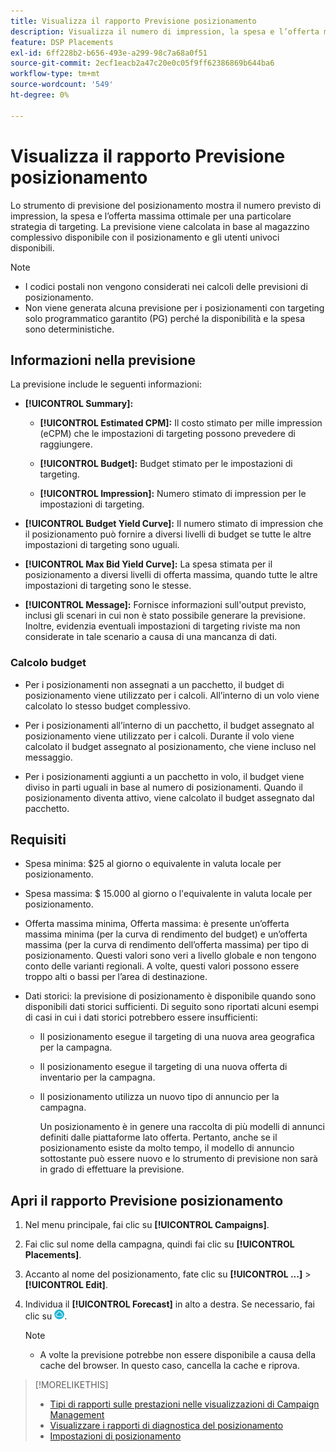 ```yaml
---
title: Visualizza il rapporto Previsione posizionamento
description: Visualizza il numero di impression, la spesa e l’offerta massima ottimale previste per una particolare strategia di targeting per un posizionamento.
feature: DSP Placements
exl-id: 6ff228b2-b656-493e-a299-98c7a68a0f51
source-git-commit: 2ecf1eacb2a47c20e0c05f9ff62386869b644ba6
workflow-type: tm+mt
source-wordcount: '549'
ht-degree: 0%

---
```


# Visualizza il rapporto Previsione posizionamento

<!-- Does this really belong in the Campaign Management > Reports section or in the Placements section? -->

Lo strumento di previsione del posizionamento mostra il numero previsto di impression, la spesa e l’offerta massima ottimale per una particolare strategia di targeting. La previsione viene calcolata in base al magazzino complessivo disponibile con il posizionamento e gli utenti univoci disponibili.

>[!NOTE]
>
>* I codici postali non vengono considerati nei calcoli delle previsioni di posizionamento.
>* Non viene generata alcuna previsione per i posizionamenti con targeting solo programmatico garantito (PG) perché la disponibilità e la spesa sono deterministiche.

## Informazioni nella previsione

La previsione include le seguenti informazioni:

* **[!UICONTROL Summary]:**

   * **[!UICONTROL Estimated CPM]:** Il costo stimato per mille impression (eCPM) che le impostazioni di targeting possono prevedere di raggiungere.

   * **[!UICONTROL Budget]:** Budget stimato per le impostazioni di targeting.

   * **[!UICONTROL Impression]:** Numero stimato di impression per le impostazioni di targeting.

* **[!UICONTROL Budget Yield Curve]:** Il numero stimato di impression che il posizionamento può fornire a diversi livelli di budget se tutte le altre impostazioni di targeting sono uguali.

* **[!UICONTROL Max Bid Yield Curve]:** La spesa stimata per il posizionamento a diversi livelli di offerta massima, quando tutte le altre impostazioni di targeting sono le stesse.

* **[!UICONTROL Message]:** Fornisce informazioni sull&#39;output previsto, inclusi gli scenari in cui non è stato possibile generare la previsione. Inoltre, evidenzia eventuali impostazioni di targeting riviste ma non considerate in tale scenario a causa di una mancanza di dati.

### Calcolo budget

* Per i posizionamenti non assegnati a un pacchetto, il budget di posizionamento viene utilizzato per i calcoli. All’interno di un volo viene calcolato lo stesso budget complessivo.

* Per i posizionamenti all’interno di un pacchetto, il budget assegnato al posizionamento viene utilizzato per i calcoli. Durante il volo viene calcolato il budget assegnato al posizionamento, che viene incluso nel messaggio.

* Per i posizionamenti aggiunti a un pacchetto in volo, il budget viene diviso in parti uguali in base al numero di posizionamenti. Quando il posizionamento diventa attivo, viene calcolato il budget assegnato dal pacchetto.

## Requisiti

* Spesa minima: $25 al giorno o equivalente in valuta locale per posizionamento.

* Spesa massima: $ 15.000 al giorno o l&#39;equivalente in valuta locale per posizionamento.

* Offerta massima minima, Offerta massima: è presente un’offerta massima minima (per la curva di rendimento del budget) e un’offerta massima (per la curva di rendimento dell’offerta massima) per tipo di posizionamento. Questi valori sono veri a livello globale e non tengono conto delle varianti regionali. A volte, questi valori possono essere troppo alti o bassi per l’area di destinazione.

* Dati storici: la previsione di posizionamento è disponibile quando sono disponibili dati storici sufficienti. Di seguito sono riportati alcuni esempi di casi in cui i dati storici potrebbero essere insufficienti:

   * Il posizionamento esegue il targeting di una nuova area geografica per la campagna.

   * Il posizionamento esegue il targeting di una nuova offerta di inventario per la campagna.

   * Il posizionamento utilizza un nuovo tipo di annuncio per la campagna.

     Un posizionamento è in genere una raccolta di più modelli di annunci definiti dalle piattaforme lato offerta. Pertanto, anche se il posizionamento esiste da molto tempo, il modello di annuncio sottostante può essere nuovo e lo strumento di previsione non sarà in grado di effettuare la previsione.

## Apri il rapporto Previsione posizionamento

1. Nel menu principale, fai clic su **[!UICONTROL Campaigns]**.

1. Fai clic sul nome della campagna, quindi fai clic su **[!UICONTROL Placements]**.

1. Accanto al nome del posizionamento, fate clic su  **[!UICONTROL ...]** > **[!UICONTROL Edit]**.

1. Individua il **[!UICONTROL Forecast]** in alto a destra. Se necessario, fai clic su ![Previsione](/help/dsp/assets/placement-forecast.png).

   >[!NOTE]
   >
   >* A volte la previsione potrebbe non essere disponibile a causa della cache del browser. In questo caso, cancella la cache e riprova.

>[!MORELIKETHIS]
>
>* [Tipi di rapporti sulle prestazioni nelle visualizzazioni di Campaign Management](campaign-reports-about.md)
>* [Visualizzare i rapporti di diagnostica del posizionamento](/help/dsp/campaign-management/reports/placement-diagnostics.md)
>* [Impostazioni di posizionamento](/help/dsp/campaign-management/placements/placement-settings.md)
